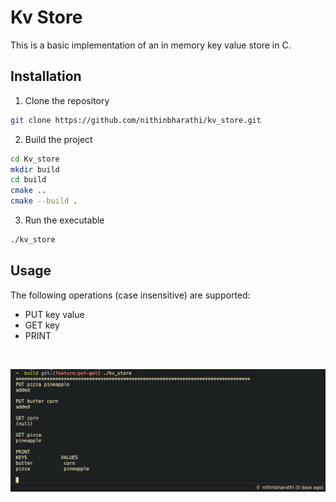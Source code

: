 # Kv Store

This is a basic implementation of an in memory key value store in C.

## Installation

1. Clone the repository
```bash
git clone https://github.com/nithinbharathi/kv_store.git
```

2. Build the project
```bash
cd Kv_store
mkdir build
cd build
cmake ..
cmake --build .
```

3. Run the executable
```bash
./kv_store
```

## Usage
The following operations (case insensitive) are supported:

- PUT key value
- GET key
- PRINT

<br>

![](kv_store.png)
